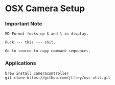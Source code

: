 # OSX Camera Setup

### Important Note
```
MD-Format fucks up $ and \ in display. 

Fuck --- this --- shit. 

Go to source to copy command sequences.
```

### Applications

```
brew install cameracontroller
git clone https://github.com/jtfrey/uvc-util.git
```
